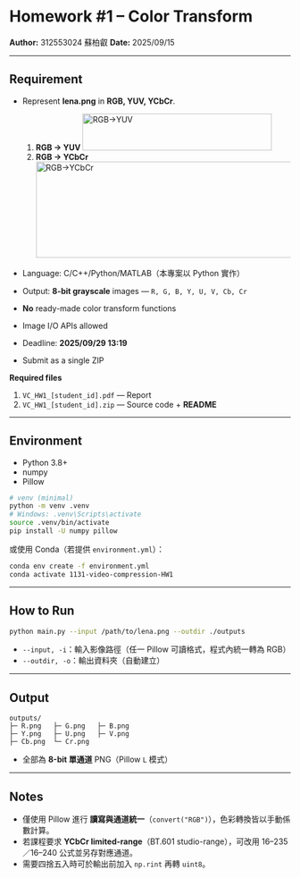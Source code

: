 # Homework #1 – Color Transform

**Author:** 312553024 蘇柏叡
**Date:** 2025/09/15

---

## Requirement

* Represent **lena.png** in **RGB, YUV, YCbCr**.

  1. **RGB → YUV**
     <img width="339" height="66" alt="RGB→YUV" src="https://github.com/user-attachments/assets/2a42c9e2-765e-48d4-8d63-6fc33b87cdcd" />
  2. **RGB → YCbCr**
     <img width="842" height="172" alt="RGB→YCbCr" src="https://github.com/user-attachments/assets/80f0f24a-47cb-43e7-8c85-953fb55a9cf8" />

* Language: C/C++/Python/MATLAB（本專案以 Python 實作）

* Output: **8-bit grayscale** images — `R, G, B, Y, U, V, Cb, Cr`

* **No** ready-made color transform functions

* Image I/O APIs allowed

* Deadline: **2025/09/29 13:19**

* Submit as a single ZIP

**Required files**

1. `VC_HW1_[student_id].pdf` — Report
2. `VC_HW1_[student_id].zip` — Source code + **README**

---

## Environment

* Python 3.8+
* numpy
* Pillow

```bash
# venv (minimal)
python -m venv .venv
# Windows: .venv\Scripts\activate
source .venv/bin/activate
pip install -U numpy pillow
```

或使用 Conda（若提供 `environment.yml`）：

```bash
conda env create -f environment.yml
conda activate 1131-video-compression-HW1
```

---

## How to Run

```bash
python main.py --input /path/to/lena.png --outdir ./outputs
```

* `--input, -i`：輸入影像路徑（任一 Pillow 可讀格式，程式內統一轉為 RGB）
* `--outdir, -o`：輸出資料夾（自動建立）

---

## Output

```
outputs/
├─ R.png   ├─ G.png   ├─ B.png
├─ Y.png   ├─ U.png   ├─ V.png
├─ Cb.png  └─ Cr.png
```

* 全部為 **8-bit 單通道** PNG（Pillow `L` 模式）

---

## Notes

* 僅使用 Pillow 進行 **讀寫與通道統一**（`convert("RGB")`），色彩轉換皆以手動係數計算。
* 若課程要求 **YCbCr limited-range**（BT.601 studio-range），可改用 16–235／16–240 公式並另存對應通道。
* 需要四捨五入時可於輸出前加入 `np.rint` 再轉 `uint8`。
